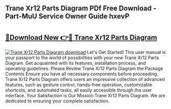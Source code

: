 ## Trane Xr12 Parts Diagram PDf Free Download - Part-MuU Service Owner Guide hxevP

# <h2><a href="http://dfkxmc.blite.top/?on=Trane+Xr12+Parts+Diagram">🔗Download New 👉🔴 Trane Xr12 Parts Diagram</a></h2>

[![Trane Xr12 Parts Diagram download](https://i.imgur.com/lujVjoI.png)](http://dfkxmc.blite.top/?on=Trane+Xr12+Parts+Diagram)
Let's Get Started! This user manual is your passport to the world of possibilities with your new Trane Xr12 Parts Diagram. Get acquainted with its features, installation process, and operating guidelines. Please Review Trane Xr12 Parts Diagram the Package Contents Ensure you have all necessary components before proceeding. Trane Xr12 Parts Diagram offers users an impressive collection of advanced features, such as gesture control, hands-free operation, customizable shortcuts, and automated tasks, all easily accessible through the user interface. Your Satisfaction is Our Mission Trane Xr12 Parts Diagram. We are dedicated to ensuring your complete satisfaction.
